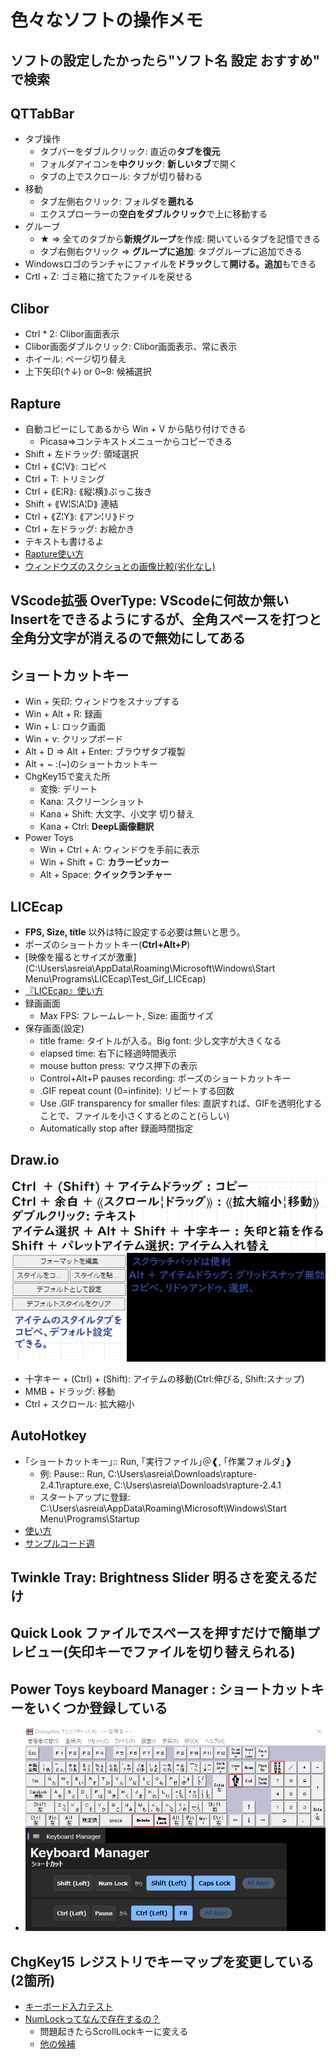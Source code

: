 # 色々なソフトの操作メモ

## ソフトの設定したかったら"ソフト名 設定 おすすめ" で検索

## QTTabBar

- タブ操作
  - タブバーをダブルクリック: 直近の**タブを復元**
  - フォルダアイコンを**中クリック**: **新しいタブ**で開く
  - タブの上でスクロール: タブが切り替わる
- 移動  
  - タブ左側右クリック: フォルダを**遡れる**
  - エクスプローラーの**空白をダブルクリック**で上に移動する
- グループ  
  - ★ => 全てのタブから**新規グループ**を作成: 開いているタブを記憶できる
  - タブ右側右クリック => **グループに追加**: タブグループに追加できる
- Windowsロゴのランチャにファイルを**ドラック**して**開ける。追加**もできる
- Crtl + Z: ゴミ箱に捨てたファイルを戻せる

## Clibor

- Ctrl * 2: Clibor画面表示
- Clibor画面ダブルクリック: Clibor画面表示、常に表示
- ホイール: ページ切り替え
- 上下矢印(↑↓) or 0~9: 候補選択

## Rapture

- 自動コピーにしてあるから Win + V から貼り付けできる
  - Picasa=>コンテキストメニューからコピーできる
- Shift + 左ドラッグ: 領域選択
- Ctrl + ⟪C¦V⟫: コピペ
- Ctrl + T: トリミング
- Ctrl + ⟪E¦R⟫: ⟪縦¦横⟫ぶっこ抜き
- Shift + ⟪W¦S¦A¦D⟫ 連結
- Ctrl + ⟪Z¦Y⟫: ⟪アン¦リ⟫ドゥ
- Ctrl + 左ドラッグ: お絵かき
- テキストも書けるよ
- [Rapture使い方](https://freesoft-100.com/review/rapture.html)
- [ウィンドウズのスクショとの画像比較(劣化なし)](C:\Users\asreia\Downloads\rapture-2.4.1\ウィンドウズのスクショとの画像比較)

## VScode拡張 OverType: VScodeに何故か無いInsertをできるようにするが、全角スペースを打つと全角分文字が消えるので無効にしてある

## ショートカットキー

- Win + 矢印: ウィンドウをスナップする
- Win + Alt + R: 録画
- Win + L: ロック画面
- Win + v: クリップボード
- Alt + D => Alt + Enter: ブラウザタブ複製
- Alt + ~ :(~)のショートカットキー
- ChgKey15で変えた所
  - 変換: デリート
  - Kana: スクリーンショット
  - Kana + Shift: 大文字、小文字 切り替え
  - Kana + Ctrl: **DeepL画像翻訳**
- Power Toys
  - Win + Ctrl + A: ウィンドウを手前に表示
  - Win + Shift + C: **カラーピッカー**
  - Alt + Space: **クイックランチャー**

## LICEcap

- **FPS, Size, title** 以外は特に設定する必要は無いと思う。
- ポーズのショートカットキー(**Ctrl+Alt+P**)
- [映像を撮るとサイズが激重](C:\Users\asreia\AppData\Roaming\Microsoft\Windows\Start Menu\Programs\LICEcap\Test_Gif_LICEcap)
- [『LICEcap』使い方](https://report.hot-cafe.net/licecap-how-to-4361)
- 録画画面
  - Max FPS: フレームレート, Size: 画面サイズ
- 保存画面(設定)
  - title frame: タイトルが入る。Big font: 少し文字が大きくなる
  - elapsed time: 右下に経過時間表示
  - mouse button press: マウス押下の表示
  - Control+Alt+P pauses recording: ポーズのショートカットキー
  - .GIF repeat count (0=infinite): リピートする回数
  - Use .GIF transparency for smaller files: 直訳すれば、GIFを透明化することで、ファイルを小さくするとのこと(らしい)
  - Automatically stop after 録画時間指定

## Draw.io

![DrawIO使い方](DrawIO使い方.png)
- 十字キー + (Ctrl) + (Shift): アイテムの移動(Ctrl:伸びる, Shift:スナップ)
- MMB + ドラッグ: 移動
- Ctrl + スクロール: 拡大縮小

## AutoHotkey

- ｢ショートカットキー｣:: Run, ｢実行ファイル｣＠❰, ｢作業フォルダ｣❱
  - 例: Pause:: Run, C:\Users\asreia\Downloads\rapture-2.4.1\rapture.exe, C:\Users\asreia\Downloads\rapture-2.4.1
  - スタートアップに登録: C:\Users\asreia\AppData\Roaming\Microsoft\Windows\Start Menu\Programs\Startup
- [使い方](https://www.youtube.com/watch?v=APjG2RODCzc)
- [サンプルコード週](http://ahkwiki.net/SampleCodes)

## Twinkle Tray: Brightness Slider 明るさを変えるだけ

## Quick Look ファイルでスペースを押すだけで簡単プレビュー(矢印キーでファイルを切り替えられる)

## Power Toys keyboard Manager : **ショートカットキー**をいくつか**登録**している

- ![ChangeKey_Power_Toys](ChangeKey_Power_Toys.png)

## ChgKey15 **レジストリでキーマップを変更**している(2箇所)

- [キーボード入力テスト](https://www.onlinemictest.com/ja/keyboard-test/)
- [NumLockってなんで存在するの？](https://www.youtube.com/watch?v=pPwJmOMfrZQ)
  - 問題起きたらScrollLockキーに変える
  - [他の候補](https://www.youtube.com/watch?v=zyqT0vSUeiE)
